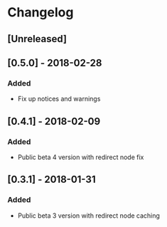 # Changelog

## [Unreleased]

## [0.5.0] - 2018-02-28
### Added
- Fix up notices and warnings

## [0.4.1] - 2018-02-09
### Added
- Public beta 4 version with redirect node fix

## [0.3.1] - 2018-01-31
### Added
- Public beta 3 version with redirect node caching


